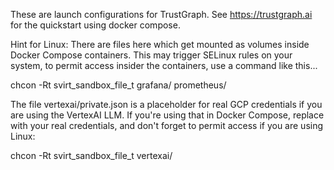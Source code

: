 These are launch configurations for TrustGraph.  See https://trustgraph.ai for
the quickstart using docker compose.

Hint for Linux: There are files here which get mounted as volumes inside
Docker Compose containers.  This may trigger SELinux rules on your system, to
permit access insider the containers, use a command like this...

chcon -Rt svirt_sandbox_file_t grafana/ prometheus/

The file vertexai/private.json is a placeholder for real GCP credentials if
you are using the VertexAI LLM.  If you're using that in Docker Compose,
replace with your real credentials, and don't forget to permit access if you
are using Linux:

chcon -Rt svirt_sandbox_file_t vertexai/

